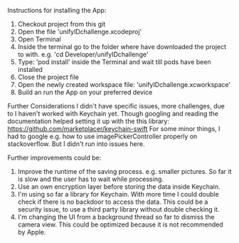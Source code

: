 Instructions for installing the App:
  1. Checkout project from this git
  2. Open the file 'unifyIDchallenge.xcodeproj'
  3. Open Terminal
  4. Inside the terminal go to the folder where have downloaded the project to with. e.g. 'cd Developer/unifyIDchallenge'
  5. Type: 'pod install' inside the Terminal and wait till pods have been installed
  6. Close the project file
  7. Open the newly created workspace file: 'unifyIDchallenge.xcworkspace'
  8. Build an run the App on your preferred device

Further Considerations 
I didn't have specific issues, more challenges, due to I haven't worked with Keychain yet. Though googling and reading the documentation helped setting it up with the this library: https://github.com/marketplacer/keychain-swift
For some minor things, I had to google e.g. how to use imagePickerController properly on stackoverflow. But I didn't run into issues here.

Further improvements could be:
  1. Improve the runtime of the saving process. e.g. smaller pictures. So far it is slow and the user has to wait while processing.
  2. Use an own encryption layer before storing the data inside Keychain.
  3. I'm using so far a library for Keychain. With more time I could double check if there is no backdoor to access the data. This could be a security issue, to use a third party library without double checking it.
  4. I'm changing the UI from a background thread so far to dismiss the camera view. This could be optimized because it is not recommended by Apple.

